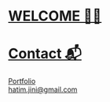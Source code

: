 # [WELCOME 👨‍💻](https://devhl.dev)

# [Contact 📬](https://devhl.dev)
[Portfolio](https://devhl.dev) <br/>
hatim.jini@gmail.com

